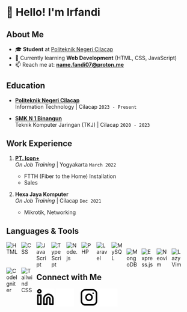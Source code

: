 # 👋 Hello! I'm Irfandi
## About Me
- 🎓 **Student** at [Politeknik Negeri Cilacap](https://www.pnc.ac.id)  
- 🌱 Currently learning **Web Development** (HTML, CSS, JavaScript)
- 📫 Reach me at: **name.fandi07@proton.me**

## Education
- **[Politeknik Negeri Cilacap](https://www.pnc.ac.id)**  
  Information Technology | Cilacap `2023 - Present`

- **[SMK N 1 Binangun](http://smkn1binangun.sch.id/)**  
  Teknik Komputer Jaringan (TKJ) | Cilacap `2020 - 2023`

## Work Experience
1. **[PT. Icon+](https://www.plniconplus.co.id)**  
   *On Job Training* | Yogyakarta `March 2022`  
   - FTTH (Fiber to the Home) Installation  
   - Sales  

2. **Hexa Jaya Komputer**  
   *On Job Training* | Cilacap `Dec 2021`  
   - Mikrotik, Networking  

## Languages & Tools
[<img align="left" alt="HTML" width="30px" src="https://www.w3.org/html/logo/img/mark-only-icon.png" style="padding-right:10px;" />][webdev]
[<img align="left" alt="CSS" width="30px" src="https://upload.wikimedia.org/wikipedia/commons/thumb/d/d5/CSS3_logo_and_wordmark.svg/120px-CSS3_logo_and_wordmark.svg.png" style="padding-right:10px;" />][webdev]
[<img align="left" alt="JavaScript" width="30px" src="https://upload.wikimedia.org/wikipedia/commons/6/6a/JavaScript-logo.png" style="padding-right:10px;" />][webdev]
[<img align="left" alt="TypeScript" width="30px" src="https://upload.wikimedia.org/wikipedia/commons/4/4c/Typescript_logo_2020.svg" style="padding-right:10px;" />][webdev]
[<img align="left" alt="Node.js" width="30px" src="https://upload.wikimedia.org/wikipedia/commons/d/d9/Node.js_logo.svg" style="padding-right:10px;" />][webdev]
[<img align="left" alt="PHP" width="30px" src="https://upload.wikimedia.org/wikipedia/commons/2/27/PHP-logo.svg" style="padding-right:10px;" />][webdev]
[<img align="left" alt="Laravel" width="30px" src="https://upload.wikimedia.org/wikipedia/commons/9/9a/Laravel.svg" style="padding-right:10px;" />][webdev]
[<img align="left" alt="MySQL" width="30px" src="https://upload.wikimedia.org/wikipedia/en/thumb/d/dd/MySQL_logo.svg/1024px-MySQL_logo.svg.png" style="padding-right:10px;" />][webdev]
<br/>
[<img align="left" alt="MongoDB" width="30px" src="https://upload.wikimedia.org/wikipedia/commons/thumb/9/93/MongoDB_Logo.svg/512px-MongoDB_Logo.svg.png" style="padding-right:10px;" />][webdev]
[<img align="left" alt="Express.js" width="30px" src="https://upload.wikimedia.org/wikipedia/commons/6/64/Expressjs.png" style="padding-right:10px;" />][webdev]
[<img align="left" alt="Neovim" width="30px" src="https://upload.wikimedia.org/wikipedia/commons/4/4f/Neovim-logo.svg" style="padding-right:10px;" />][webdev]
[<img align="left" alt="LazyVim" width="30px" src="https://user-images.githubusercontent.com/292349/219433522-99fc3174-2c27-4a55-bdc9-0450d1ac2d4d.png" style="padding-right:10px;" />][webdev]
[<img align="left" alt="CodeIgniter" width="30px" src="https://codeigniter.com/assets/icons/ci_icon.svg" style="padding-right:10px;" />][webdev]
[<img align="left" alt="Tailwind CSS" width="30px" src="https://upload.wikimedia.org/wikipedia/commons/d/d5/Tailwind_CSS_Logo.svg" style="padding-right:10px;" />][webdev]
<br /><br />

## Connect with Me
[![LinkedIn](./img/linkedin-light.svg)](https://www.linkedin.com/in/ego-irfandi-894580272#gh-light-mode-only)
[![LinkedIn](./img/linkedin-dark.svg)](https://www.linkedin.com/in/ego-irfandi-894580272#gh-dark-mode-only)
&nbsp;&nbsp;
[![Instagram](./img/instagram-light.svg)](https://instagram.com/wicis_literally#gh-light-mode-only)
[![Instagram](./img/instagram-dark.svg)](https://instagram.com/wicis_literally#gh-dark-mode-only)

[webdev]: https://github.com/Eirfand1/Eirfand1
